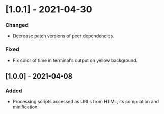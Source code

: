 # [1.0.1] - 2021-04-30

### Changed

- Decrease patch versions of peer dependencies.

### Fixed

- Fix color of time in terminal's output on yellow background.

## [1.0.0] - 2021-04-08

### Added

- Processing scripts accessed as URLs from HTML, its compilation and minification.
